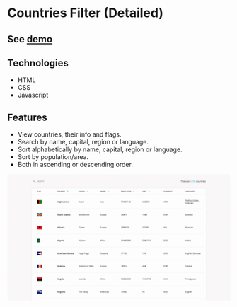 # Countries Filter (Detailed)

## See [demo](https://antonijak.github.io/08-Detailed-Countries-Filter/)

## Technologies

- HTML
- CSS
- Javascript

## Features

- View countries, their info and flags.
- Search by name, capital, region or language.
- Sort alphabetically by name, capital, region or language.
- Sort by population/area.
- Both in ascending or descending order.

![](demo.gif)
